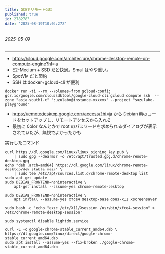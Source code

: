 ```yaml
---
title: GCEでリモートGUI
published: true
id: 2782787
date: '2025-08-19T10:03:27Z'
---
```


###### 2025-05-09

---

- https://cloud.google.com/architecture/chrome-desktop-remote-on-compute-engine?hl=ja
- E2-Medium + SSD だと快適。Small はやや重い。
- SpotVM だと節約
- SSH は docker+gcloud-cli が便利

```
docker run -ti --rm --volumes-from gcloud-config gcr.io/google.com/cloudsdktool/google-cloud-cli gcloud compute ssh  --zone "asia-south1-c" "suzulabo@instance-xxxxxx" --project "suzulabo-playground"
```

- https://remotedesktop.google.com/access/?hl=ja から Debian 用のコードをセットアップし、リモートアクセスから入れる
- 最初に Color なんとかで root のパスワードを求められるダイアログが表示されていたが、無視でよかったかも

実行したコマンド

```
curl https://dl.google.com/linux/linux_signing_key.pub \
    | sudo gpg --dearmor -o /etc/apt/trusted.gpg.d/chrome-remote-desktop.gpg
echo "deb [arch=amd64] https://dl.google.com/linux/chrome-remote-desktop/deb stable main" \
    | sudo tee /etc/apt/sources.list.d/chrome-remote-desktop.list
sudo apt-get update
sudo DEBIAN_FRONTEND=noninteractive \
    apt-get install --assume-yes chrome-remote-desktop

sudo DEBIAN_FRONTEND=noninteractive \
    apt install --assume-yes xfce4 desktop-base dbus-x11 xscreensaver

sudo bash -c 'echo "exec /etc/X11/Xsession /usr/bin/xfce4-session" > /etc/chrome-remote-desktop-session'

sudo systemctl disable lightdm.service

curl -L -o google-chrome-stable_current_amd64.deb \
https://dl.google.com/linux/direct/google-chrome-stable_current_amd64.deb
sudo apt install --assume-yes --fix-broken ./google-chrome-stable_current_amd64.deb
```
